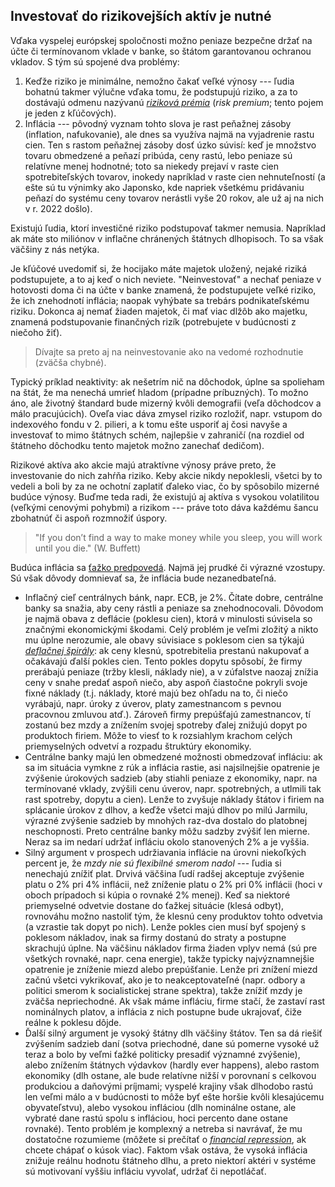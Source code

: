 ## Investovať do rizikovejších aktív je nutné

Vďaka vyspelej európskej spoločnosti možno peniaze bezpečne držať na účte či termínovanom vklade v banke, so štátom garantovanou ochranou vkladov. S tým sú spojené dva problémy:
1. Keďže riziko je minimálne, nemožno čakať veľké výnosy --- ľudia bohatnú takmer výlučne vďaka tomu, že podstupujú riziko, a za to dostávajú odmenu nazývanú [_riziková prémia_](./risk_premia.md) (_risk premium_; tento pojem je jeden z kľúčových).
2. Inflácia --- pôvodný vyznam tohto slova je rast peňažnej zásoby (inflation, nafukovanie), ale dnes sa využíva najmä na vyjadrenie rastu cien. Ten s rastom peňažnej zásoby dosť úzko súvisí: keď je množstvo tovaru obmedzené a peňazí pribúda, ceny rastú, lebo peniaze sú relatívne menej hodnotné; toto sa niekedy prejaví v raste cien spotrebiteľských tovarov, inokedy napríklad v raste cien nehnuteľností (a ešte sú tu výnimky ako Japonsko, kde napriek všetkému pridávaniu peňazí do systému ceny tovarov nerástli vyše 20 rokov, ale už aj na nich v r. 2022 došlo).

Existujú ľudia, ktorí investičné riziko podstupovať takmer nemusia. Napríklad ak máte sto miliónov v inflačne chránených štátnych dlhopisoch. To sa však väčšiny z nás netýka.

Je kľúčové uvedomiť si, že hocijako máte majetok uložený, nejaké riziká podstupujete, a to aj keď o nich neviete. "Neinvestovať" a nechať peniaze v hotovosti doma či na účte v banke znamená, že podstupujete veľké riziko, že ich znehodnotí inflácia; naopak vyhýbate sa trebárs podnikateľskému riziku. Dokonca aj nemať žiaden majetok, či mať viac dlžôb ako majetku, znamená podstupovanie finančných rizík (potrebujete v budúcnosti z niečoho žiť).

>	Dívajte sa preto aj na neinvestovanie ako na vedomé rozhodnutie (zväčša chybné).

Typický príklad neaktivity: ak nešetrím nič na dôchodok, úplne sa spolieham na štát, že ma nenechá umrieť hladom (prípadne príbuzných). To možno áno, ale životný štandard bude mizerný kvôli demografii (veľa dôchodcov a málo pracujúcich). Oveľa viac dáva zmysel riziko rozložiť, napr. vstupom do indexového fondu v 2. pilieri, a k tomu ešte usporiť aj čosi navyše a investovať to mimo štátnych schém, najlepšie v zahraničí (na rozdiel od štátneho dôchodku tento majetok možno zanechať dedičom).

Rizikové aktíva ako akcie majú atraktívne výnosy práve preto, že investovanie do nich zahŕňa riziko. Keby akcie nikdy nepoklesli, všetci by to vedeli a boli by za ne ochotní zaplatiť ďaleko viac, čo by spôsobilo mizerné budúce výnosy. Buďme teda radi, že existujú aj aktíva s vysokou volatilitou (veľkými cenovými pohybmi) a rizikom --- práve toto dáva každému šancu zbohatnúť či aspoň rozmnožiť úspory.

> "If you don’t find a way to make money while you sleep, you will work until you die." (W. Buffett)

Budúca inflácia sa [ťažko predpovedá](https://www.piie.com/sites/default/files/styles/slimmed_natural/public/gagnon_2021-06-10_fig1.png?itok=B1xSGqdt). Najmä jej prudké či výrazné vzostupy. Sú však dôvody domnievať sa, že inflácia bude nezanedbateľná.
* Inflačný cieľ centrálnych bánk, napr. ECB, je 2%. Čítate dobre, centrálne banky sa snažia, aby ceny rástli a peniaze sa znehodnocovali. Dôvodom je najmä obava z deflácie (poklesu cien), ktorá v minulosti súvisela so značnými ekonomickými škodami. Celý problém je veľmi zložitý a nikto mu úplne nerozumie, ale obavy súvisiace s poklesom cien sa týkajú [_deflačnej špirály_](https://www.investopedia.com/terms/d/deflationary-spiral.asp#:~:text=A%20deflationary%20spiral%20is%20a,demand%2C%20and%20still%20lower%20prices.): ak ceny klesnú, spotrebitelia prestanú nakupovať a očakávajú ďalší pokles cien. Tento pokles dopytu spôsobí, že firmy prerábajú peniaze (tržby klesli, náklady nie), a v zúfalstve naozaj znížia ceny v snahe predať aspoň niečo, aby aspoň čiastočne pokryli svoje fixné náklady (t.j. náklady, ktoré majú bez ohľadu na to, či niečo vyrábajú, napr. úroky z úverov, platy zamestnancom s pevnou pracovnou zmluvou atď.). Zároveň firmy prepúšťajú zamestnancov, tí zostanú bez mzdy a znížením svojej spotreby ďalej znižujú dopyt po produktoch firiem. Môže to viesť to k rozsiahlym krachom celých priemyselných odvetví a rozpadu štruktúry ekonomiky.
* Centrálne banky majú len obmedzené možnosti obmedzovať infláciu: ak sa im situácia vymkne z rúk a inflácia rastie, asi najsilnejšie opatrenie je zvýšenie úrokových sadzieb (aby stiahli peniaze z ekonomiky, napr. na termínované vklady, zvýšili cenu úverov, napr. spotrebných, a utlmili tak rast spotreby, dopytu a cien). Lenže to zvyšuje náklady štátov i firiem na splácanie úrokov z dlhov, a keďže všetci majú dlhov po milú Jarmilu, výrazné zvýšenie sadzieb by mnohých raz-dva dostalo do platobnej neschopnosti. Preto centrálne banky môžu sadzby zvýšiť len mierne. Neraz sa im nedarí udržať infláciu okolo stanovených 2% a je vyššia.
* Silný argument v prospech udržiavania inflácie na úrovni niekoľkých percent je, že _mzdy nie sú flexibilné smerom nadol_ --- ľudia si nenechajú znížiť plat. Drvivá väčšina ľudí radšej akceptuje zvýšenie platu o 2% pri 4% inflácii, než zníženie platu o 2% pri 0% inflácii (hoci v oboch prípadoch si kúpia o rovnaké 2% menej). Keď sa niektoré priemyselné odvetvie dostane do ťažkej situácie (klesá odbyt), rovnováhu možno nastoliť tým, že klesnú ceny produktov tohto odvetvia (a vzrastie tak dopyt po nich). Lenže pokles cien musí byť spojený s poklesom nákladov, inak sa firmy dostanú do straty a postupne skrachujú úplne. Na väčšinu nákladov firma žiaden vplyv nemá (sú pre všetkých rovnaké, napr. cena energie), takže typicky najvýznamnejšie opatrenie je zníženie miezd alebo prepúšťanie. Lenže pri znížení miezd začnú všetci vykrikovať, ako je to neakceptovateľné (napr. odbory a politici smerom k socialistickej strane spektra), takže znížiť mzdy je zväčša nepriechodné. Ak však máme infláciu, firme stačí, že zastaví rast nominálnych platov, a inflácia z nich postupne bude ukrajovať, čiže reálne k poklesu dôjde.
* Ďalší silný argument je vysoký štátny dlh väčšiny štátov. Ten sa dá riešiť zvýšením sadzieb daní (sotva priechodné, dane sú pomerne vysoké už teraz a bolo by veľmi ťažké politicky presadiť významné zvýšenie), alebo znížením štátnych výdavkov (hardly ever happens), alebo rastom ekonomiky (dlh ostane, ale bude relatívne nižší v porovnaní s celkovou produkciou a daňovými príjmami; vyspelé krajiny však dlhodobo rastú len veľmi málo a v budúcnosti to môže byť ešte horšie kvôli klesajúcemu obyvateľstvu), alebo vysokou infláciou (dlh nominálne ostane, ale vybraté dane rastú spolu s infláciou, hoci percento dane ostane rovnaké). Tento problém je komplexný a netreba si navrávať, že mu dostatočne rozumieme (môžete si prečítať o [_financial repression_](https://www.investopedia.com/terms/f/financial-repression.asp), ak chcete chápať o kúsok viac). Faktom však ostáva, že vysoká inflácia znižuje reálnu hodnotu štátneho dlhu, a preto niektorí aktéri v systéme sú motivovaní vyššiu infláciu vyvolať, udržať či nepotláčať.

